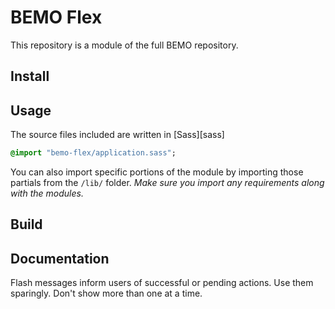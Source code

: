 # BEMO Flex

This repository is a module of the full BEMO repository.

## Install


## Usage
The source files included are written in [Sass][sass]

```sass
@import "bemo-flex/application.sass";
```

You can also import specific portions of the module by importing those partials from the `/lib/` folder. _Make sure you import any requirements along with the modules._

## Build


## Documentation

<!-- %docs
title: Flex
status: Stable
-->

Flash messages inform users of successful or pending actions. Use them sparingly. Don't show more than one at a time.
